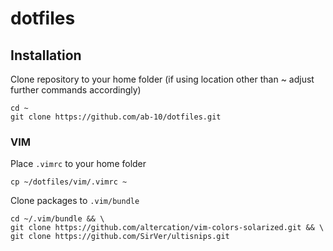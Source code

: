 # dotfiles
## Installation
Clone repository to your home folder (if using location other than ~ adjust further commands accordingly)
```
cd ~
git clone https://github.com/ab-10/dotfiles.git
```

### VIM
Place `.vimrc` to your home folder
```
cp ~/dotfiles/vim/.vimrc ~
```
Clone packages to `.vim/bundle`
```
cd ~/.vim/bundle && \
git clone https://github.com/altercation/vim-colors-solarized.git && \
git clone https://github.com/SirVer/ultisnips.git
``` 
